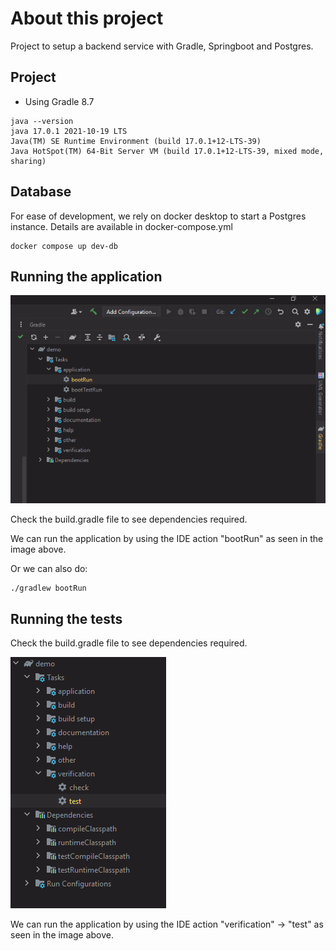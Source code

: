 # About this project

Project to setup a backend service with Gradle, Springboot and Postgres.

## Project

 - Using Gradle 8.7

```aidl
java --version
java 17.0.1 2021-10-19 LTS
Java(TM) SE Runtime Environment (build 17.0.1+12-LTS-39)
Java HotSpot(TM) 64-Bit Server VM (build 17.0.1+12-LTS-39, mixed mode, sharing)
```

## Database

For ease of development, we rely on docker desktop to start a Postgres instance. 
Details are available in docker-compose.yml

```aidl
docker compose up dev-db
```

## Running the application

![img.png](images/img.png)

Check the build.gradle file to see dependencies required.

We can run the application by using the IDE action "bootRun" as seen in the image above.

Or we can also do:

```
./gradlew bootRun
```


## Running the tests

Check the build.gradle file to see dependencies required.

![img.png](images/imgTest.png)

We can run the application by using the IDE action "verification" -> "test" as seen in the image 
above.
